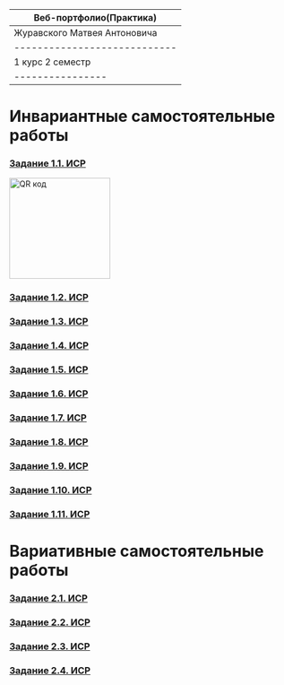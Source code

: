 <!--Автор:Журавский Матвей Антонович-->

|Веб-портфолио(Практика)|
|-----------------------|
|Журавского Матвея Антоновича|
|----------------------------|
|1 курс 2 семестр|
|----------------|

<h1>Инвариантные самостоятельные работы</h1>

<h3><a href='https://drive.google.com/file/d/1ut8e6qmxcgV0d-Yr8GG78cQhdV5TWQij/view?usp=sharing'>Задание 1.1. ИСР</a></h3>
<a href="https://drive.google.com/file/d/1ut8e6qmxcgV0d-Yr8GG78cQhdV5TWQij/view?usp=sharing" target="_blank"><img src="http://qrcoder.ru/code/?https%3A%2F%2Fdrive.google.com%2Ffile%2Fd%2F1ut8e6qmxcgV0d-Yr8GG78cQhdV5TWQij%2Fview%3Fusp%3Dsharing&4&0" width="180" height="180" border="0" title="QR код"></a>

<h3><a href='https://drive.google.com/file/d/1Ocg8hU10sRZ1ysXjdWVO9ExKtHj9vwZ2/view?usp=sharing'>Задание 1.2. ИСР</a></h3>

<h3><a href='https://drive.google.com/file/d/1V_kcyKZtMrZeFMQiEM9I56feOKUPC3v7/view?usp=sharing'>Задание 1.3. ИСР</a></h3>

<h3><a href='https://drive.google.com/file/d/192CoEKN9c_5WqMv2LJlJouxLiJjnQChz/view?usp=sharing'>Задание 1.4. ИСР</a></h3>

<h3><a href='https://drive.google.com/file/d/1VsPGLc-b80o97z9uVlWZPeJgDQmxofYN/view?usp=sharing'>Задание 1.5. ИСР</a></h3>

<h3><a href='https://drive.google.com/file/d/1_qqzn-r1sD2xbnVPqmyATzH1gb5zEKKP/view?usp=sharing'>Задание 1.6. ИСР</a></h3>

<h3><a href='https://drive.google.com/file/d/11uQK2lcAZ7ZvEWD8_GTV9yBQfIhFUIpE/view?usp=sharing'>Задание 1.7. ИСР</a></h3>

<h3><a href='https://drive.google.com/file/d/1WJx1Ebw3V5nyCtZL25wQ9gHKqqhYBpRE/view?usp=sharing'>Задание 1.8. ИСР</a></h3>

<h3><a href='https://drive.google.com/file/d/13YuUtlVc07Y549Qa7BLZuLatJQrkoDrw/view?usp=sharing'>Задание 1.9. ИСР</a></h3>

<h3><a href='https://drive.google.com/file/d/1krOnvs9yZyPVA2gfJEPHI46BGUUYGpNo/view?usp=sharing'>Задание 1.10. ИСР</a></h3>

<h3><a href='https://drive.google.com/file/d/10G49e1JghfULmxc58RVAokU7KUpdawBM/view?usp=sharing'>Задание 1.11. ИСР</a></h3>

<h1>Вариативные самостоятельные работы</h1>

<h3><a href='https://drive.google.com/file/d/1Qvny27ewLshZ7iI9XvX8sXh74C4ExQ7t/view?usp=sharing'>Задание 2.1. ИСР</a></h3>

<h3><a href='https://drive.google.com/file/d/1AcNwvBCTJitpMiknazUxfv6zm65_2LER/view?usp=sharing'>Задание 2.2. ИСР</a></h3>

<h3><a href='https://drive.google.com/file/d/15_6Zb_K49WjUSSTR7T_EMJRE_rrfAcPz/view?usp=sharing'>Задание 2.3. ИСР</a></h3>

<h3><a href='https://drive.google.com/file/d/1bRlhbSuK-lHuaSCQk7POonBX0wCBbHMq/view?usp=sharing'>Задание 2.4. ИСР</a></h3>

